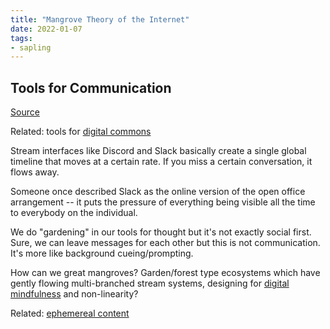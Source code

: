 ```yaml
---
title: "Mangrove Theory of the Internet"
date: 2022-01-07
tags:
- sapling
---
```


## Tools for Communication
[Source](https://twitter.com/vgr/status/1460338562231013376)

Related: tools for [digital commons](thoughts/digital%20commons.md)

Stream interfaces like Discord and Slack basically create a single global timeline that moves at a certain rate. If you miss a certain conversation, it flows away.

Someone once described Slack as the online version of the open office arrangement -- it puts the pressure of everything being visible all the time to everybody on the individual.

We do "gardening" in our tools for thought but it's not exactly social first. Sure, we can leave messages for each other but this is not communication. It's more like background cueing/prompting.

How can we great mangroves? Garden/forest type ecosystems which have gently flowing multi-branched stream systems, designing for [digital mindfulness](thoughts/digital%20mindfulness.md) and non-linearity?

Related: [ephemereal content](thoughts/ephemereal%20content.md)